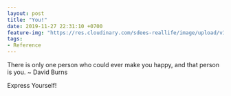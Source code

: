 ```yaml
---
layout: post
title: "You!"
date: 2019-11-27 22:31:10 +0700
feature-img: "https://res.cloudinary.com/sdees-reallife/image/upload/v1555658919/sample_feature_img.png"
tags:
- Reference
---
```


There is only one person who could ever make you happy, and that person is you. ~ David Burns

<i class="fa fa-child" style="color:plum"></i>

Express Yourself!
